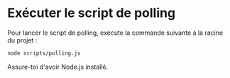 # Exécuter le script de polling

Pour lancer le script de polling, exécute la commande suivante à la racine du projet :

```bash
node scripts/polling.js
```

Assure-toi d'avoir Node.js installé.
